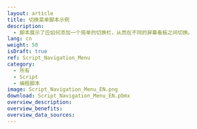 ```yaml
---
layout: article
title: 切换菜单脚本示例
description: 
  - 脚本展示了应如何添加一个简单的切换栏，从而在不同的屏幕看板之间切换。
lang: cn
weight: 50
isDraft: true
ref: Script_Navigation_Menu
category:
  - 所有
  - Script
  - 编程脚本
image: Script_Navigation_Menu_EN.png
download: Script_Navigation_Menu_EN.pbmx
overview_description:
overview_benefits:
overview_data_sources:
---
```


